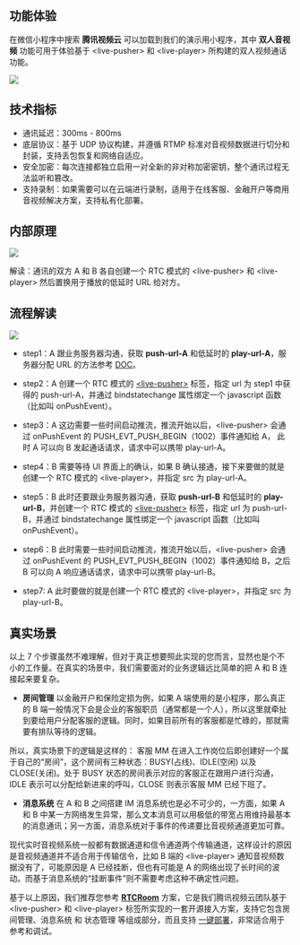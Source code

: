 ## 功能体验

在微信小程序中搜索 **腾讯视频云** 可以加载到我们的演示用小程序，其中 **双人音视频** 功能可用于体验基于 &lt;live-pusher&gt; 和 &lt;live-player&gt; 所构建的双人视频通话功能。

![](http://imgcache.tce.fsphere.cn/static/mc.qcloudimg.com/static/img/a31f404d29f8778acf7c13000828cebe/image.jpg)


## 技术指标
- 通讯延迟：300ms - 800ms
- 底层协议：基于 UDP 协议构建，并遵循 RTMP 标准对音视频数据进行切分和封装，支持丢包恢复和网络自适应。
- 安全加密：每次连接都独立启用一对全新的非对称加密密钥，整个通讯过程无法监听和篡改。
- 支持录制：如果需要可以在云端进行录制，适用于在线客服、金融开户等商用音视频解决方案，支持私有化部署。

## 内部原理
![](http://imgcache.tce.fsphere.cn/static/mc.qcloudimg.com/static/img/b1a7b46753e43e0530bfeca587234bd3/image.jpg)

解读：通讯的双方 A 和 B 各自创建一个 RTC 模式的 &lt;live-pusher&gt; 和 &lt;live-player&gt; 然后置换用于播放的低延时 URL 给对方。

## 流程解读
![](http://imgcache.tce.fsphere.cn/static/mc.qcloudimg.com/static/img/c1c5ec3e686ad87d23a54a325eb03a42/image.jpg)
- step1：A 跟业务服务器沟通，获取 **push-url-A** 和低延时的 **play-url-A**，服务器分配 URL 的方法参考 [DOC](http://tce.fsphere.cn/document/product/454/7915)。

- step2：A 创建一个  RTC 模式的 [&lt;live-pusher&gt;](http://tce.fsphere.cn/document/product/454/12518) 标签，指定 url 为 step1 中获得的 push-url-A，并通过 bindstatechange 属性绑定一个 javascript 函数（比如叫 onPushEvent）。

- step3：A 这边需要一些时间启动推流，推流开始以后，&lt;live-pusher&gt; 会通过 onPushEvent 的 PUSH_EVT_PUSH_BEGIN（1002）事件通知给 A， 此时 A 可以向 B 发起通话请求，请求中可以携带 play-url-A。

- step4：B 需要等待 UI 界面上的确认，如果 B 确认接通，接下来要做的就是创建一个  RTC 模式的 &lt;live-player&gt;，并指定 src 为 play-url-A。

- step5：B 此时还要跟业务服务器沟通，获取 **push-url-B** 和低延时的 **play-url-B**，并创建一个  RTC 模式的 [&lt;live-pusher&gt;](http://tce.fsphere.cn/document/product/454/12518) 标签，指定 url 为 push-url-B，并通过 bindstatechange 属性绑定一个 javascript 函数（比如叫 onPushEvent）。

- step6：B 此时需要一些时间启动推流，推流开始以后，&lt;live-pusher&gt; 会通过 onPushEvent 的 PUSH_EVT_PUSH_BEGIN（1002）事件通知给 B，之后 B 可以向 A 响应通话请求，请求中可以携带 play-url-B。

- step7: A 此时要做的就是创建一个  RTC 模式的 &lt;live-player&gt;，并指定 src 为 play-url-B。

## 真实场景
以上 7 个步骤虽然不难理解，但对于真正想要照此实现的您而言，显然也是个不小的工作量。在真实的场景中，我们需要面对的业务逻辑远比简单的把 A 和 B 连接起来要复杂。

- **房间管理**
以金融开户和保险定损为例，如果 A 端使用的是小程序，那么真正的 B 端一般情况下会是企业的客服职员（通常都是一个人），所以这里就牵扯到要给用户分配客服的逻辑。同时，如果目前所有的客服都是忙碌的，那就需要有排队等待的逻辑。

 所以，真实场景下的逻辑是这样的： 客服 MM 在进入工作岗位后即创建好一个属于自己的“房间”，这个房间有三种状态：BUSY(占线)、IDLE(空闲) 以及 CLOSE(关闭)。处于 BUSY 状态的房间表示对应的客服正在跟用户进行沟通， IDLE 表示可以分配给新进来的呼叫，CLOSE 则表示客服 MM 已经下班了。

- **消息系统**
在 A 和 B 之间搭建 IM 消息系统也是必不可少的，一方面，如果 A 和 B 中某一方网络发生异常，那么文本消息可以用极低的带宽占用维持最基本的消息通讯；另一方面，消息系统对于事件的传递要比音视频通道更加可靠。

 现代实时音视频系统一般都有数据通道和信令通道两个传输通道，这样设计的原因是音视频通道并不适合用于传输信令，比如 B 端的 &lt;live-player&gt; 通知音视频数据没有了，可能原因是 A 已经挂断，但也有可能是 A 的网络出现了长时间的波动。而基于消息系统的“挂断事件”则不需要考虑这种不确定性问题。

基于以上原因，我们推荐您参考 [**RTCRoom**](http://tce.fsphere.cn/document/product/454/12723#RTCROOM) 方案，它是我们腾讯视频云团队基于 &lt;live-pusher&gt; 和 &lt;live-player&gt; 标签所实现的一套开源接入方案，支持它包含房间管理、消息系统 和 状态管理 等组成部分，而且支持 [一键部署](http://tce.fsphere.cn/document/product/454/12554)，非常适合用于参考和调试。






